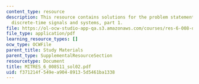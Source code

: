 ```yaml
---
content_type: resource
description: This resource contains solutions for the problem statements related to
  discrete-time signals and systems, part 1.
file: https://ol-ocw-studio-app-qa.s3.amazonaws.com/courses/res-6-008-digital-signal-processing-spring-2011/f371214f549ea90489135d5461ba1338_MITRES_6_008S11_sol02.pdf
file_type: application/pdf
learning_resource_types: []
ocw_type: OCWFile
parent_title: Study Materials
parent_type: SupplementalResourceSection
resourcetype: Document
title: MITRES_6_008S11_sol02.pdf
uid: f371214f-549e-a904-8913-5d5461ba1338
---
```

